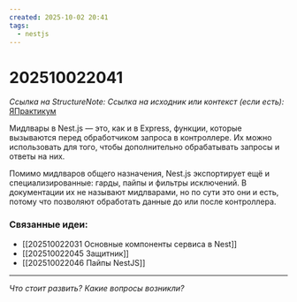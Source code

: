 ```yaml
---
created: 2025-10-02 20:41
tags:
  - nestjs
---
```

# 202510022041
*Ссылка на StructureNote:*
*Ссылка на исходник или контекст (если есть):* [ЯПрактикум](https://practicum.yandex.ru/learn/backend-nodejs/courses/a4214ab0-2146-4152-b90e-651bf4c7ca5e/sprints/564244/topics/1df920a3-5c6a-4fcd-884c-0f66136c2b56/lessons/0fa76aa4-6dec-490f-9466-78a5fe72e7bd/)

Мидлвары в Nest.js — это, как и в Express, функции, которые вызываются перед обработчиком запроса в контроллере. Их можно использовать для того, чтобы дополнительно обрабатывать запросы и ответы на них.

Помимо мидлваров общего назначения, Nest.js экспортирует ещё и специализированные: гарды, пайпы и фильтры исключений. В документации их не называют мидлварами, но по сути это они и есть, потому что позволяют обработать данные до или после контроллера.
### Связанные идеи:
* [[202510022031 Основные компоненты сервиса в Nest]]
* [[202510022045 Защитник]]
* [[202510022046 Пайпы NestJS]]
---

*Что стоит развить? Какие вопросы возникли?*